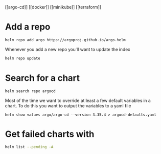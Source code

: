 [[argo-cd]]
[[docker]]
[[minikube]]
[[terraform]]

# Add a repo
```sh
helm repo add argo https://argoproj.github.io/argo-helm
```

Whenever you add a new repo you'll want to update the index
```sh
helm repo update
```

# Search for a chart
```sh
helm search repo argocd
```

Most of the time we want to override at least a few default variables in a chart. To do this you want to output the variables to a yaml file

```
helm show values argo/argo-cd --version 3.35.4 > argocd-defaults.yaml
```

# Get failed charts with 
```sh
helm list --pending -A
```
